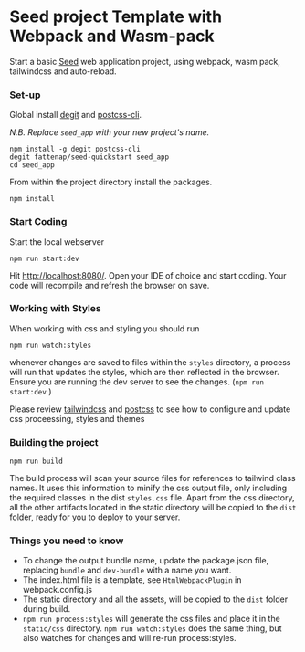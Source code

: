 # Seed project Template with Webpack and Wasm-pack

Start a basic [Seed](https://seed-rs.org/) web application project, using webpack, wasm pack, tailwindcss and auto-reload.

### Set-up

Global install [degit](https://www.npmjs.com/package/degit) and [postcss-cli](https://www.npmjs.com/package/postcss-cli).

_N.B. Replace `seed_app` with your new project's name._

```
npm install -g degit postcss-cli
degit fattenap/seed-quickstart seed_app
cd seed_app
```

From within the project directory install the packages.

```
npm install
```

### Start Coding

Start the local webserver 

```
npm run start:dev
```

Hit [http://localhost:8080/](http://localhost:8080/). Open your IDE of choice and start coding. Your code will recompile and refresh the browser on save.

### Working with Styles

When working with css and styling you should run 

```
npm run watch:styles
```

whenever changes are saved to files within the `styles` directory, a process will run that updates the styles, which are then reflected in the browser. Ensure you are running the dev server to see the changes. (`npm run start:dev` )

Please review [tailwindcss](https://tailwindcss.com/) and [postcss](https://postcss.org/) to see how to configure and update css proceessing, styles and themes

### Building the project

```
npm run build
```

The build process will scan your source files for references to tailwind class names. It uses this information to minify the css output file, only including the required classes in the dist `styles.css` file. Apart from the css directory, all the other artifacts located in the static directory will be copied to the `dist` folder, ready for you to deploy to your server.

### Things you need to know
- To change the output bundle name, update the package.json file, replacing `bundle` and `dev-bundle` with a name you want.
- The index.html file is a template, see `HtmlWebpackPlugin` in webpack.config.js
- The static directory and all the assets, will be copied to the `dist` folder during build.
- `npm run process:styles` will generate the css files and place it in the `static/css` directory. `npm run watch:styles` does the same thing, but also watches for changes and will re-run process:styles.
